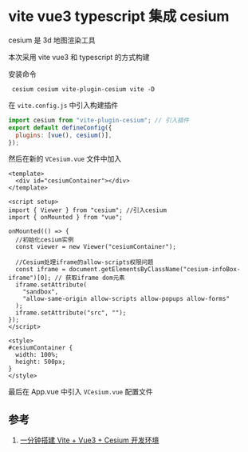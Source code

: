 # vite vue3 typescript 集成 cesium

cesium 是 3d 地图渲染工具

本次采用 vite vue3 和 typescript 的方式构建

安装命令

```shell
 cesium cesium vite-plugin-cesium vite -D
```

在 `vite.config.js` 中引入构建插件

```js
import cesium from "vite-plugin-cesium"; // 引入插件
export default defineConfig({
  plugins: [vue(), cesium()],
});
```

然后在新的 `VCesium.vue` 文件中加入

```vue
<template>
  <div id="cesiumContainer"></div>
</template>

<script setup>
import { Viewer } from "cesium"; //引入cesium
import { onMounted } from "vue";

onMounted(() => {
  //初始化cesium实例
  const viewer = new Viewer("cesiumContainer");

  //Cesium处理iframe的allow-scripts权限问题
  const iframe = document.getElementsByClassName("cesium-infoBox-iframe")[0]; // 获取iframe dom元素
  iframe.setAttribute(
    "sandbox",
    "allow-same-origin allow-scripts allow-popups allow-forms"
  );
  iframe.setAttribute("src", "");
});
</script>

<style>
#cesiumContainer {
  width: 100%;
  height: 500px;
}
</style>
```

最后在 App.vue 中引入 `VCesium.vue` 配置文件

## 参考

1. [一分钟搭建 Vite + Vue3 + Cesium 开发环境](https://blog.csdn.net/u010602721/article/details/123187382)
